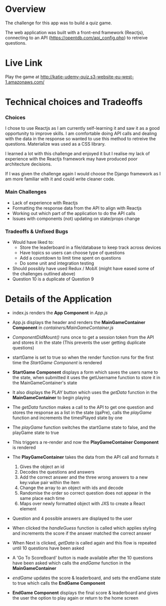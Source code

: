 # Overview
The challenge for this app was to build a quiz game.

The web application was built with a front-end framework (Reactjs), connecting to an API (https://opentdb.com/api_config.php) to retreive questions.

# Live Link
Play the game at http://katie-udemy-quiz.s3-website-eu-west-1.amazonaws.com/

# Technical choices and Tradeoffs
### Choices
I chose to use Reactjs as I am currently self-learning it and saw it as a good opportunity to improve skills. I am comfortable doing API calls and dealing with the data in the response so wanted to use this method to retreive the questions. Materialize was used as a CSS library.

I learned a lot with this challenge and enjoyed it but I realise my lack of experience with the Reactjs framework may have produced poor architecture decisions. 

If I was given the challenge again I would choose the Django framework as I am more familiar with it and could write cleaner code.

### Main Challenges
+ Lack of experience with Reactjs
+ Formatting the response data from the API to align with Reactjs
+ Working out which part of the application to do the API calls
+ Issues with components (not) updating on state/props change

### Tradeoffs & Unfixed Bugs
+ Would have liked to:
    - Store the leaderboard in a file/database to keep track across devices
    - Have topics so users can choose type of questions
    - Add a countdown to limit time spent on questions
    - Do some unit and integration testing 
+ Should possibly have used Redux / MobX (might have eased some of the challenges outlined above)
+ Question 10 is a duplicate of Question 9

# Details of the Application
+ index.js renders the **App Component** in *App.js*
+ App.js displays the header and renders the **MainGameContainer Component** in *containers/MainGameContainer.js*
+ *ComponentDidMount()* runs once to get a session token from the API and stores it in the state (This prevents the user getting duplicate questions)
+ startGame is set to true so when the render function runs for the first time the *StartGame Component* is rendered
+ **StartGame Component** displays a form which saves the users name to the state, when submitted it uses the getUsername function to store it in the MainGameContainer's state
+ It also displays the PLAY button which uses the *getData* function in the **MainGameContainer** to begin playing
+ The *getData* function makes a call to the API to get one question and stores the response as a list in the state (qaPre), calls the *playGame* function and increments the timesPlayed state by one
+ The *playGame* function switches the startGame state to false, and the playGame state to true
+ This triggers a re-render and now the **PlayGameContainer Component** is rendered
+ The **PlayGameContainer** takes the data from the API call and formats it

   1. Gives the object an id
   2. Decodes the questions and answers
   3. Add the correct answer and the three wrong answers to a new key:value pair within the item
   4. Change the array to an object with ids and decode
   5. Randomise the order so correct question does not appear in the same place each time
   6. Maps over newly formatted object with JXS to create a React element

+ Question and 4 possible answers are displayed to the user
+ When clicked the *handleGuess* function is called which applies styling and increments the score if the answer matched the correct answer
+ When Next is clicked, *getData* is called again and this flow is repeated until 10 questions have been asked
+ A 'Go To ScoreBoard' button is made available after the 10 questions have been asked which calls the *endGame* function in the **MainGameContainer**
+ *endGame* updates the score & leaderboard, and sets the endGame state to true which calls the **EndGame Component**
+ **EndGame Component** displays the final score & leaderboard and gives the user the option to play again or return to the home screen




